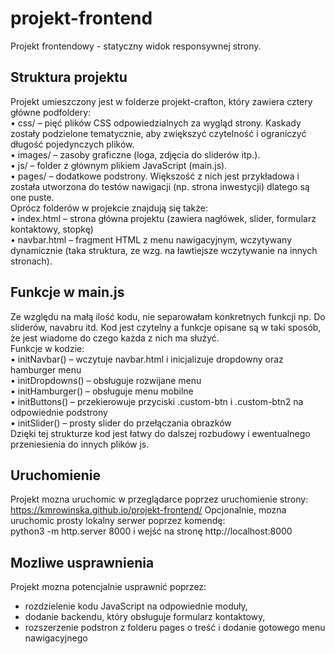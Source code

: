 # projekt-frontend
Projekt frontendowy - statyczny widok responsywnej strony.

## Struktura projektu
Projekt umieszczony jest w folderze projekt-crafton, który zawiera cztery główne podfoldery: <br>
	•	css/ – pięć plików CSS odpowiedzialnych za wygląd strony. Kaskady zostały podzielone tematycznie, aby zwiększyć czytelność i ograniczyć długość pojedynczych plików. <br>
	•	images/ – zasoby graficzne (loga, zdjęcia do sliderów itp.).<br>
	•	js/ – folder z głównym plikiem JavaScript (main.js).<br>
	•	pages/ – dodatkowe podstrony. Większość z nich jest przykładowa i została utworzona do testów nawigacji (np. strona inwestycji) dlatego są one puste.<br>
Oprócz folderów w projekcie znajdują się także:<br>
	•	index.html – strona główna projektu (zawiera nagłówek, slider, formularz kontaktowy, stopkę)<br>
	•	navbar.html – fragment HTML z menu nawigacyjnym, wczytywany dynamicznie (taka struktura, ze wzg. na ławtiejsze wczytywanie na innych stronach).<br>

## Funkcje w main.js
Ze względu na małą ilość kodu, nie separowałam konkretnych funkcji np. Do sliderów, navabru itd. Kod jest czytelny a funkcje opisane są w taki sposób, że jest wiadome do czego każda z nich ma służyć.<br>
Funkcje w kodzie:<br>
	•	initNavbar() – wczytuje navbar.html i inicjalizuje dropdowny oraz hamburger menu<br>
	•	initDropdowns() – obsługuje rozwijane menu<br>
	•	initHamburger() – obsługuje menu mobilne<br>
	•	initButtons() – przekierowuje przyciski .custom-btn i .custom-btn2 na odpowiednie podstrony<br>
	•	initSlider() – prosty slider do przełączania obrazków<br>
Dzięki tej strukturze kod jest łatwy do dalszej rozbudowy i ewentualnego przeniesienia do innych plików js.<br>

## Uruchomienie
Projekt mozna uruchomic w przeglądarce poprzez uruchomienie strony: https://kmrowinska.github.io/projekt-frontend/
Opcjonalnie, mozna uruchomic prosty lokalny serwer poprzez komendę:<br>
python3 -m http.server 8000 i wejść na stronę http://localhost:8000<br>

## Mozliwe usprawnienia
Projekt mozna potencjalnie usprawnić poprzez:<br>
- rozdzielenie kodu JavaScript na odpowiednie moduły,<br>
- dodanie backendu, który obsługuje formularz kontaktowy,<br>
- rozszerzenie podstron z folderu pages o treść i dodanie gotowego menu nawigacyjnego
